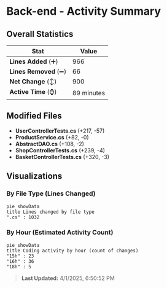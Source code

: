# Back-end - Activity Summary 

## Overall Statistics

| Stat                   | Value                                                             |
| ---------------------- | ----------------------------------------------------------------- |
| **Lines Added** (➕)   | 966                                          |
| **Lines Removed** (➖) | 66                                        |
| **Net Change** (↕)    | 900                |
| **Active Time** (⌚)   | 89 minutes |


## Modified Files
- **UserControllerTests.cs** (+217, -57)
- **ProductService.cs** (+82, -0)
- **AbstractDAO.cs** (+108, -2)
- **ShopControllerTests.cs** (+239, -4)
- **BasketControllerTests.cs** (+320, -3)

## Visualizations

### By File Type (Lines Changed)

```mermaid
pie showData
title Lines changed by file type
".cs" : 1032
```

### By Hour (Estimated Activity Count)

```mermaid
pie showData
title Coding activity by hour (count of changes)
"15h" : 23
"16h" : 36
"18h" : 5
```


> **Last Updated:** 4/1/2025, 6:50:52 PM